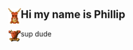 ## <img src="dk_icons/Horned-reaper-icon.png" width="25" style="float: left; margin-right 10px">  Hi my name is Phillip 

<img src="dk_icons/Temple_Icon_Medium.png" width="25" style="float: left; margin-right 10px;"> sup dude

  



<!--
**cloutphilled/cloutphilled** is a ✨ _special_ ✨ repository because its `README.md` (this file) appears on your GitHub profile.

Here are some ideas to get you started:

- 🔭 I’m currently working on ...
- 🌱 I’m currently learning ...
- 👯 I’m looking to collaborate on ...
- 🤔 I’m looking for help with ...
- 💬 Ask me about ...
- 📫 How to reach me: ...
- 😄 Pronouns: ...
- ⚡ Fun fact: ...
-->
